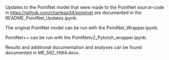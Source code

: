 Updates to the PointNet model that were made to the PointNet source-code in https://github.com/charlesq34/pointnet are documented in the README_PointNet_Updates.ipynb.

The original PointNet model can be run with the PointNet_Wrapper.ipynb. 

PointNet++ can be run with the PointNetv2_Pytorch_wrapper.ipynb.

Results and additional documentaiton and analyses can be found documented in ME_592_HW4.docx.
